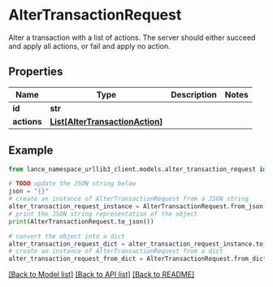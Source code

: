 # AlterTransactionRequest

Alter a transaction with a list of actions. The server should either succeed and apply all actions, or fail and apply no action. 

## Properties

Name | Type | Description | Notes
------------ | ------------- | ------------- | -------------
**id** | **str** |  | 
**actions** | [**List[AlterTransactionAction]**](AlterTransactionAction.md) |  | 

## Example

```python
from lance_namespace_urllib3_client.models.alter_transaction_request import AlterTransactionRequest

# TODO update the JSON string below
json = "{}"
# create an instance of AlterTransactionRequest from a JSON string
alter_transaction_request_instance = AlterTransactionRequest.from_json(json)
# print the JSON string representation of the object
print(AlterTransactionRequest.to_json())

# convert the object into a dict
alter_transaction_request_dict = alter_transaction_request_instance.to_dict()
# create an instance of AlterTransactionRequest from a dict
alter_transaction_request_from_dict = AlterTransactionRequest.from_dict(alter_transaction_request_dict)
```
[[Back to Model list]](../README.md#documentation-for-models) [[Back to API list]](../README.md#documentation-for-api-endpoints) [[Back to README]](../README.md)


